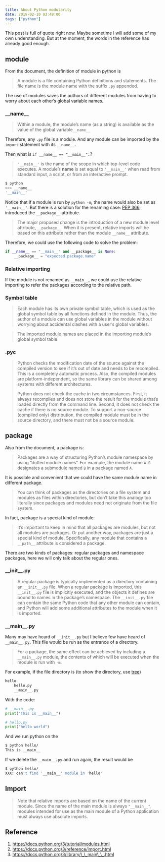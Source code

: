 ```yaml
---
title: About Python modularity
date: 2019-02-10 03:49:00
tags: ["python"]
---
```


This post is full of quote right now. Maybe sometime I will add some of my own understanding. But at the moment, the words in the reference has already good enough.

## module

From the document, the definition of module in python is

> A module is a file containing Python definitions and statements. The file name is the module name with the suffix `.py` appended.

The use of modules saves the authors of different modules from having to worry about each other’s global variable names.

### \_\_name\_\_

> Within a module, the module’s name (as a string) is available as the value of the global variable`__name__`

Therefore, any `.py` file is a module.  And any module can be imported by the `import` statement with its `__name__`.

Then what is `if __name__ == "__main__":`? 

> `'__main__'` is the name of the scope in which top-level code executes. A module’s __name__ is set equal to `'__main__'` when read from standard input, a script, or from an interactive prompt.

```bash
$ python
>>> __name__
'__main__'
```

Notice that if a module is run by `python -m`, the name would also be set as ` '__main__'`. But there is a solution for the renaming case: [PEP 366](https://www.python.org/dev/peps/pep-0366/) introduced the `__package__` attribute.

> The major proposed change is the introduction of a new module level attribute, `__package__`. When it is present, relative imports will be based on this attribute rather than the module `__name__` attribute.

Therefore, we could use the following code to solve the problem:

```python
if __name__ == "__main__" and __package__ is None:
    __package__ = "expected.package.name"
```

### Relative importing

If the module is not renamed as `__main__`, we could use the relative importing to refer the packages according to the relative path.

### Symbol table

> Each module has its own private symbol table, which is used as the global symbol table by all functions defined in the module. Thus, the author of a module can use global variables in the module without worrying about accidental clashes with a user’s global variables.

> The imported module names are placed in the importing module’s global symbol table

### .pyc

> Python checks the modification date of the source against the compiled version to see if it’s out of date and needs to be recompiled. This is a completely automatic process. Also, the compiled modules are platform-independent, so the same library can be shared among systems with different architectures.
>
> Python does not check the cache in two circumstances. First, it always recompiles and does not store the result for the module that’s loaded directly from the command line. Second, it does not check the cache if there is no source module. To support a non-source (compiled only) distribution, the compiled module must be in the source directory, and there must not be a source module.



## package

Also from the document, a package is:

> Packages are a way of structuring Python’s module namespace by using “dotted module names”. For example, the module name `A.B` designates a submodule named `B` in a package named `A`.

It is possible and convenient that we could have the same module name in different package.

> You can think of packages as the directories on a file system and modules as files within directories, but don’t take this analogy too literally since packages and modules need not originate from the file system.

In fact, package is a special kind of module:

> It’s important to keep in mind that all packages are modules, but not all modules are packages. Or put another way, packages are just a special kind of module. Specifically, any module that contains a `__path__` attribute is considered a package.

There are two kinds of packages: regular packages and namespace packages, here we will only talk about the regular ones.

### \_\_init\_\_.py

> A regular package is typically implemented as a directory containing an `__init__.py` file. When a regular package is imported, this `__init__.py` file is implicitly executed, and the objects it defines are bound to names in the package’s namespace. The `__init__.py` file can contain the same Python code that any other module can contain, and Python will add some additional attributes to the module when it is imported.

### \_\_main\_\_.py

Many may have heard of `__init__.py` but I believe few have heard of `__main__.py`. This file would be run as the entrance of a directory. 

> For a package, the same effect can be achieved by including a `__main__.py` module, the contents of which will be executed when the module is run with `-m`.

For example, if the file directory is (to show the directory, use [tree](https://docs.microsoft.com/en-us/windows-server/administration/windows-commands/tree))

```bash
hello
    hello.py
    __main__.py
```

With the code:

```python
# __main__.py
print("This is __main__")

# hello.py
print("hello world")
```

And we run python on the 

```bash
$ python hello/
This is __main__
```

If we delete the `__main__.py` and run again, the result would be

```bash
$ python hello/
XXX: can't find '__main__' module in 'hello'
```

## Import

> Note that relative imports are based on the name of the current module. Since the name of the main module is always `"__main__"`, modules intended for use as the main module of a Python application must always use absolute imports.

## Reference

1. https://docs.python.org/3/tutorial/modules.html
2. https://docs.python.org/3/reference/import.html
3. https://docs.python.org/3/library/\_\_main\_\_.html